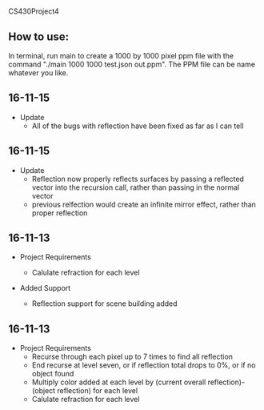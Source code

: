 # 
CS430Project4

How to use:
-----
In terminal, run main to create a 1000 by 1000 pixel ppm file with the command "./main 1000 1000 test.json out.ppm".
The PPM file can be name whatever you like.

16-11-15
-----
+ Update
    - All of the bugs with reflection have been fixed as far as I can tell

16-11-15
-----
+ Update
    - Reflection now properly reflects surfaces by passing a reflected vector into the recursion call, rather than passing in the normal vector
    - previous relfection would create an infinite mirror effect, rather than proper reflection

16-11-13
-----
+ Project Requirements
    - Calulate refraction for each level
    
+ Added Support
    - Reflection support for scene building added

16-11-13
-----
+ Project Requirements
    - Recurse through each pixel up to 7 times to find all reflection
    - End recurse at level seven, or if reflection total drops to 0%, or if no object found
    - Multiply color added at each level by (current overall reflection)-(object reflection) for each level
    - Calulate refraction for each level
